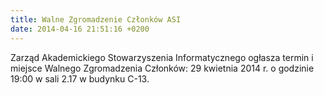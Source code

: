 ```yaml
---
title: Walne Zgromadzenie Członków ASI
date: 2014-04-16 21:51:16 +0200
---
```

Zarząd Akademickiego Stowarzyszenia Informatycznego ogłasza termin i miejsce Walnego Zgromadzenia Członków: 29 kwietnia 2014 r. o godzinie 19:00 w sali 2.17 w budynku C-13.

